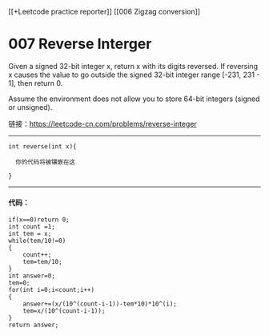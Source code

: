 [[+Leetcode practice reporter]]
[[006 Zigzag conversion]]

# 007 Reverse Interger

Given a signed 32-bit integer x, return x with its digits reversed. If reversing x causes the value to go outside the signed 32-bit integer range [-231, 231 - 1], then return 0.

Assume the environment does not allow you to store 64-bit integers (signed or unsigned).

链接：https://leetcode-cn.com/problems/reverse-integer

------
```
int reverse(int x){

  你的代码将被镶嵌在这

}
```

-----
#### 代码：
```
if(x==0)return 0;
int count =1;
int tem = x;
while(tem/10!=0)
{
	count++;
	tem=tem/10;
}
int answer=0;
tem=0;
for(int i=0;i<count;i++)
{
	answer+=(x/(10^(count-i-1))-tem*10)*10^(i);
	tem=x/(10^(count-i-1));
}
return answer;